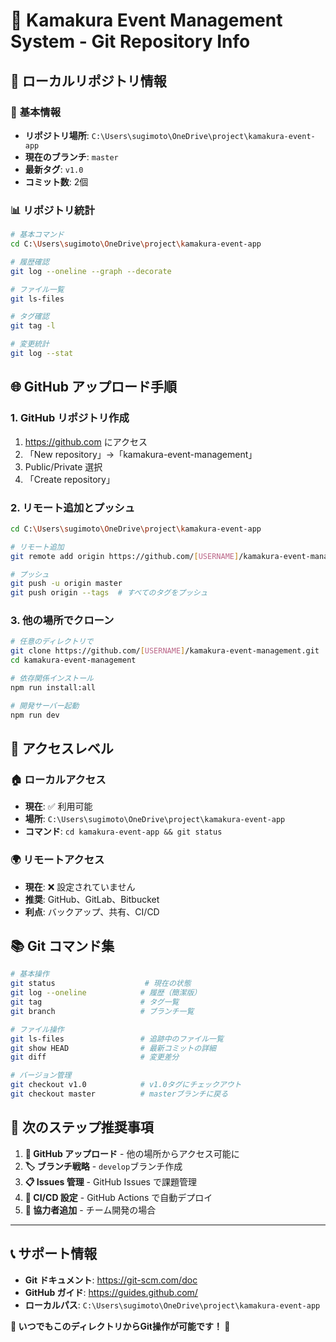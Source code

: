 # 🏮 Kamakura Event Management System - Git Repository Info

## 📍 **ローカルリポジトリ情報**

### 🔧 **基本情報**
- **リポジトリ場所**: `C:\Users\sugimoto\OneDrive\project\kamakura-event-app`
- **現在のブランチ**: `master`
- **最新タグ**: `v1.0`
- **コミット数**: 2個

### 📊 **リポジトリ統計**
```bash
# 基本コマンド
cd C:\Users\sugimoto\OneDrive\project\kamakura-event-app

# 履歴確認
git log --oneline --graph --decorate

# ファイル一覧
git ls-files

# タグ確認
git tag -l

# 変更統計
git log --stat
```

## 🌐 **GitHub アップロード手順**

### 1. **GitHub リポジトリ作成**
1. https://github.com にアクセス
2. 「New repository」→「kamakura-event-management」
3. Public/Private 選択
4. 「Create repository」

### 2. **リモート追加とプッシュ**
```bash
cd C:\Users\sugimoto\OneDrive\project\kamakura-event-app

# リモート追加
git remote add origin https://github.com/[USERNAME]/kamakura-event-management.git

# プッシュ
git push -u origin master
git push origin --tags  # すべてのタグをプッシュ
```

### 3. **他の場所でクローン**
```bash
# 任意のディレクトリで
git clone https://github.com/[USERNAME]/kamakura-event-management.git
cd kamakura-event-management

# 依存関係インストール
npm run install:all

# 開発サーバー起動
npm run dev
```

## 🔑 **アクセスレベル**

### 🏠 **ローカルアクセス**
- **現在**: ✅ 利用可能
- **場所**: `C:\Users\sugimoto\OneDrive\project\kamakura-event-app`
- **コマンド**: `cd kamakura-event-app && git status`

### 🌍 **リモートアクセス**
- **現在**: ❌ 設定されていません
- **推奨**: GitHub、GitLab、Bitbucket
- **利点**: バックアップ、共有、CI/CD

## 📚 **Git コマンド集**

```bash
# 基本操作
git status                    # 現在の状態
git log --oneline            # 履歴（簡潔版）
git tag                      # タグ一覧
git branch                   # ブランチ一覧

# ファイル操作
git ls-files                 # 追跡中のファイル一覧
git show HEAD                # 最新コミットの詳細
git diff                     # 変更差分

# バージョン管理
git checkout v1.0            # v1.0タグにチェックアウト
git checkout master          # masterブランチに戻る
```

## 🚀 **次のステップ推奨事項**

1. **🔄 GitHub アップロード** - 他の場所からアクセス可能に
2. **🏷️ ブランチ戦略** - `develop`ブランチ作成
3. **📋 Issues 管理** - GitHub Issues で課題管理  
4. **🤖 CI/CD 設定** - GitHub Actions で自動デプロイ
5. **👥 協力者追加** - チーム開発の場合

---

## 📞 **サポート情報**
- **Git ドキュメント**: https://git-scm.com/doc
- **GitHub ガイド**: https://guides.github.com/
- **ローカルパス**: `C:\Users\sugimoto\OneDrive\project\kamakura-event-app`

**🏮 いつでもこのディレクトリからGit操作が可能です！ 🏮**